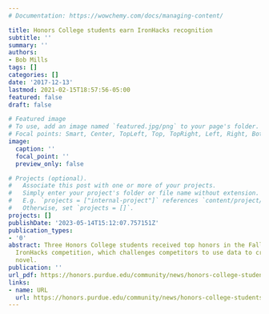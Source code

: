 ```yaml
---
# Documentation: https://wowchemy.com/docs/managing-content/

title: Honors College students earn IronHacks recognition
subtitle: ''
summary: ''
authors:
- Bob Mills
tags: []
categories: []
date: '2017-12-13'
lastmod: 2021-02-15T18:57:56-05:00
featured: false
draft: false

# Featured image
# To use, add an image named `featured.jpg/png` to your page's folder.
# Focal points: Smart, Center, TopLeft, Top, TopRight, Left, Right, BottomLeft, Bottom, BottomRight.
image:
  caption: ''
  focal_point: ''
  preview_only: false

# Projects (optional).
#   Associate this post with one or more of your projects.
#   Simply enter your project's folder or file name without extension.
#   E.g. `projects = ["internal-project"]` references `content/project/deep-learning/index.md`.
#   Otherwise, set `projects = []`.
projects: []
publishDate: '2023-05-14T15:12:07.757151Z'
publication_types:
- '0'
abstract: Three Honors College students received top honors in the Fall 2017 Purdue
  IronHacks competition, which challenges competitors to use data to create something
  novel.
publication: ''
url_pdf: https://honors.purdue.edu/community/news/honors-college-students-earn-ironhacks-recognition/
links:
- name: URL
  url: https://honors.purdue.edu/community/news/honors-college-students-earn-ironhacks-recognition/
---
```

